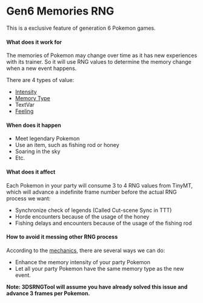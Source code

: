 # Gen6 Memories RNG

This is a exclusive feature of generation 6 Pokemon games.

#### What does it work for

The memories of Pokemon may change over time as it has new experiences with its trainer. So it will use RNG values to determine the memory change when a new event happens.

There are 4 types of value:
- [Intensity](https://bulbapedia.bulbagarden.net/wiki/Memory_Girl#Possible_feelings)
- [Memory Type](https://bulbapedia.bulbagarden.net/wiki/Memory_Girl#Possible_memories)
- TextVar
- [Feeling](https://bulbapedia.bulbagarden.net/wiki/Memory_Girl#Possible_emotions)

#### When does it happen

- Meet legendary Pokemon
- Use an item, such as fishing rod or honey
- Soaring in the sky
- Etc.

#### What does it affect

Each Pokemon in your party will consume 3 to 4 RNG values from TinyMT, which will advance a indefinite frame number before the actual RNG process we want:

- Synchronize check of legends (Called Cut-scene Sync in TTT)
- Horde encounters because of the usage of the honey
- Fishing delays and encounters because of the usage of the fishing rod

#### How to avoid it messing other RNG process

According to the [mechanics](MemoryRNGMechanics.txt), there are several ways we can do:

- Enhance the memory intensity of your party Pokemon
- Let all your party Pokemon have the same memory type as the new event.

**Note: 3DSRNGTool will assume you have already solved this issue and advance 3 frames per Pokemon.**